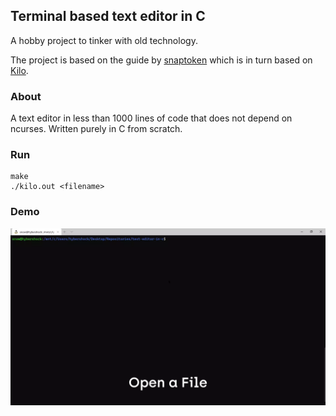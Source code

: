 ## Terminal based text editor in C
A hobby project to tinker with old technology.

The project is based on the guide by [snaptoken](https://viewsourcecode.org/snaptoken/kilo/index.html) which is in turn based on [Kilo](http://antirez.com/news/108).

### About
A text editor in less than 1000 lines of code that does not depend on ncurses. Written purely in C from scratch.

### Run
```
make
./kilo.out <filename>
```

### Demo
![demo.webp](demo.webp)
